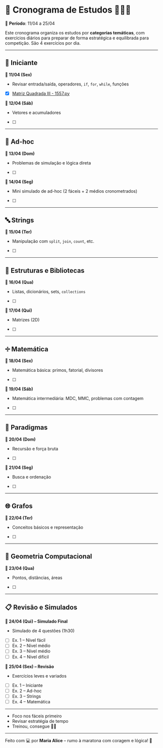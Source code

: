 # 🏁 Cronograma de Estudos  👩‍💻💜  
📅 **Período**: 11/04 a 25/04  

Este cronograma organiza os estudos por **categorias temáticas**, com exercícios diários para preparar de forma estratégica e equilibrada para competição. São 4 exercícios por dia.

---

## 🧩 Iniciante
**🔹 11/04 (Sex)**
- Revisar entrada/saída, operadores, `if`, `for`, `while`, funções
- [x] [Matriz Quadrada III - 1557.py](./Iniciante/1557.py)

**🔹 12/04 (Sáb)**
- Vetores e acumuladores
- [ ] 

---

## 🧪 Ad-hoc
**🔹 13/04 (Dom)**
- Problemas de simulação e lógica direta
- [ ] 

**🔹 14/04 (Seg)**
- Mini simulado de ad-hoc (2 fáceis + 2 médios cronometrados)
- [ ] 

---

## 🔤 Strings
**🔹 15/04 (Ter)**
- Manipulação com `split`, `join`, `count`, etc.
- [ ] 

---

## 🧱 Estruturas e Bibliotecas
**🔹 16/04 (Qua)**
- Listas, dicionários, sets, `collections`
- [ ] 

**🔹 17/04 (Qui)**
- Matrizes (2D)
- [ ] 

---

## ➗ Matemática
**🔹 18/04 (Sex)**
- Matemática básica: primos, fatorial, divisores
- [ ] 

**🔹 19/04 (Sáb)**
- Matemática intermediária: MDC, MMC, problemas com contagem
- [ ] 

---

## 🧠 Paradigmas
**🔹 20/04 (Dom)**
- Recursão e força bruta
- [ ] 

**🔹 21/04 (Seg)**
- Busca e ordenação
- [ ] 

---

## 🌐 Grafos
**🔹 22/04 (Ter)**
- Conceitos básicos e representação
- [ ] 

---

## 📐 Geometria Computacional
**🔹 23/04 (Qua)**
- Pontos, distâncias, áreas
- [ ] 

---

## 📋 Revisão e Simulados

**🔹 24/04 (Qui) – Simulado Final**
- Simulado de 4 questões (1h30)
- [ ] Ex. 1 – Nível fácil  
- [ ] Ex. 2 – Nível médio  
- [ ] Ex. 3 – Nível médio  
- [ ] Ex. 4 – Nível difícil

**🔹 25/04 (Sex) – Revisão**
- Exercícios leves e variados
- [ ] Ex. 1 – Iniciante  
- [ ] Ex. 2 – Ad-hoc  
- [ ] Ex. 3 – Strings  
- [ ] Ex. 4 – Matemática

---

- Foco nos fáceis primeiro  
- Revisar estratégia de tempo  
- Treinou, consegue 💪👑

---

Feito com 💻 por **Maria Alice** – rumo à maratona com coragem e lógica! 🌟
